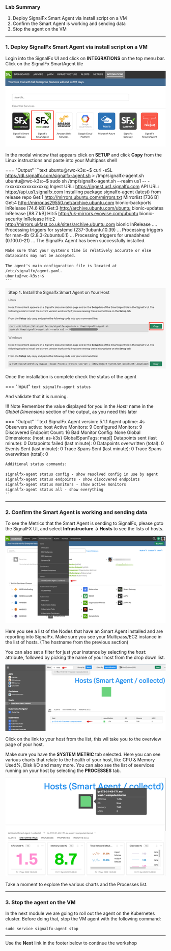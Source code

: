 ### Lab Summary

1. Deploy SignalFx Smart Agent via install script on a VM
1. Confirm the Smart Agent is working and sending data
3. Stop the agent on the VM

---

### 1. Deploy SignalFx Smart Agent via install script on a VM

Login into the SignalFx UI and click on **INTEGRATIONS** on the top menu bar. Click on the SignalFx SmartAgent tile

![SmartAgent tile](../images/module3/smartagent-tile.png)

In the modal window that appears click on **SETUP** and click **Copy** from the Linux instructions and paste into your Multipass shell

=== "Output"
    ```text
    ubuntu@rwc-k3s:~$ curl -sSL https://dl.signalfx.com/signalfx-agent.sh > /tmp/signalfx-agent.sh
    ubuntu@rwc-k3s:~$ sudo sh /tmp/signalfx-agent.sh --realm us1 -- -rxxxxxxxxxxxxxxxxg
    Ingest URL: https://ingest.us1.signalfx.com
    API URL: https://api.us1.signalfx.com
    Installing package signalfx-agent (latest) from release repo
    Get:1 http://mirrors.ubuntu.com/mirrors.txt Mirrorlist [736 B]
    Get:4 http://mirror.as29550.net/archive.ubuntu.com bionic-backports InRelease [74.6 kB]
    Get:3 http://archive.ubuntu.com/ubuntu bionic-updates InRelease [88.7 kB]
    Hit:5 http://uk-mirrors.evowise.com/ubuntu bionic-security InRelease
    Hit:2 http://mirrors.ukfast.co.uk/sites/archive.ubuntu.com bionic InRelease
    ....
    Processing triggers for systemd (237-3ubuntu10.39) ...
    Processing triggers for man-db (2.8.3-2ubuntu0.1) ...
    Processing triggers for ureadahead (0.100.0-21) ...
    The SignalFx Agent has been successfully installed.

    Make sure that your system's time is relatively accurate or else datapoints may not be accepted.

    The agent's main configuration file is located at /etc/signalfx/agent.yaml.
    ubuntu@rwc-k3s:~$ 
    ```

![Copy code](../images/module3/copycode.png)

Once the installation is complete check the status of the agent

=== "Input"
    ```text
    signalfx-agent status
    ```

And validate that it is running.

!!! Note 
    Remember the value displayed for you in the _Host:_ name in the _Global Dimensions_ section of the output, as you need this later

=== "Output"
    ```text
    SignalFx Agent version:           5.1.1
    Agent uptime:                     4s
    Observers active:                 host
    Active Monitors:                  9
    Configured Monitors:              9
    Discovered Endpoint Count:        16
    Bad Monitor Config:               None
    Global Dimensions:                {host: as-k3s}
    GlobalSpanTags:                   map[]
    Datapoints sent (last minute):    0
    Datapoints failed (last minute):  0
    Datapoints overwritten (total):   0
    Events Sent (last minute):        0
    Trace Spans Sent (last minute):   0
    Trace Spans overwritten (total):  0

    Additional status commands:

    signalfx-agent status config - show resolved config in use by agent
    signalfx-agent status endpoints - show discovered endpoints
    signalfx-agent status monitors - show active monitors
    signalfx-agent status all - show everything
    ```

---

### 2. Confirm the Smart Agent is working and sending data

To see the Metrics that the Smart Agent is sending to SignalFx, please goto the SignalFX UI,  and select  **Infrastructure → Hosts**   to see the lists of hosts.

![Goto host ](../images/module3/M3-hosts.png)

Here you see a list of the Nodes that have an Smart Agent installed and are reporting into SignalFx. Make sure you see your Multipass/EC2 instance in the list of hosts. (The hostname from the previous section) 

You can also set a filter for just your instance by selecting the _host:_  attribute, followed by picking the name of your host from the drop down list.

![Filter host ](../images/module3/M3-list-of-hosts.png)

Click on the link to your host from the list, this wil take you to the overview page of your host.

Make sure you have the **SYSTEM METRIC**  tab selected. Here you can see various charts that relate to the health of your host, like CPU &  Memory Used%, Disk I/O and many more.
You can also see the list of seervices running on your host by selecting  the **PROCESSES** tab.

![Host Selected](../images/module3/M3-host-selected.png)

Take a moment to explore the various charts and the Processes list.

---

### 3. Stop the agent on the VM

In the next module we are going to roll out the agent on the Kubernetes cluster. Before doing that, stop the VM agent with the following command:

```
sudo service signalfx-agent stop
```

---

Use the **Next** link in the footer below to continue the workshop
